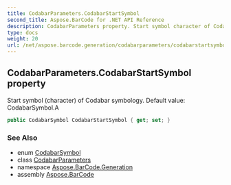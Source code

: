 ```yaml
---
title: CodabarParameters.CodabarStartSymbol
second_title: Aspose.BarCode for .NET API Reference
description: CodabarParameters property. Start symbol character of Codabar symbology. Default value CodabarSymbol.A
type: docs
weight: 20
url: /net/aspose.barcode.generation/codabarparameters/codabarstartsymbol/
---
```

## CodabarParameters.CodabarStartSymbol property

Start symbol (character) of Codabar symbology. Default value: CodabarSymbol.A

```csharp
public CodabarSymbol CodabarStartSymbol { get; set; }
```

### See Also

* enum [CodabarSymbol](../../codabarsymbol/)
* class [CodabarParameters](../)
* namespace [Aspose.BarCode.Generation](../../codabarparameters/)
* assembly [Aspose.BarCode](../../../)


